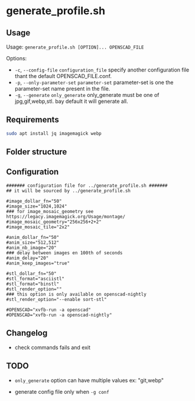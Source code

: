 # generate_profile.sh

## Usage
Usage: `generate_profile.sh [OPTION]... OPENSCAD_FILE`

Options:
- `-c`, `--config-file` `configuration_file`      specify another configuration file thant the default OPENSCAD_FILE.conf.
- `-p`, `--only-parameter-set` `parameter-set`    parameter-set is one the parameter-set name present in the file.
- `-g`, `--generate` `only_generate`              only_generate must be one of jpg,gif,webp,stl. bay default it will generate all.

## Requirements

```bash
sudo apt install jq imagemagick webp
```

## Folder structure

## Configuration

```
####### configuration file for ../generate_profile.sh #######
## it will be sourced by ../generate_profile.sh

#image_dollar_fn="50"
#image_size="1024,1024"
### for image_mosaic_geometry see https://legacy.imagemagick.org/Usage/montage/
#image_mosaic_geometry="256x256+2+2"
#image_mosaic_tile="2x2"

#anim_dollar_fn="50"
#anim_size="512,512"
#anim_nb_image="20"
### delay between images en 100th of seconds
#anim_delay="20"
#anim_keep_images="true"

#stl_dollar_fn="50"
#stl_format="asciistl"
#stl_format="binstl"
#stl_render_option=""
### this option is only available on openscad-nightly
#stl_render_option="--enable sort-stl"

#OPENSCAD="xvfb-run -a openscad"
#OPENSCAD="xvfb-run -a openscad-nightly"
```

## Changelog

- check commands fails and exit 

## TODO

- `only_generate` option can have multiple values ex: "git,webp"

- generate config file only when `-g conf`
